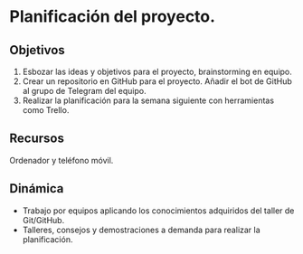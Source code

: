 # Planificación del proyecto.

## Objetivos
1. Esbozar las ideas y objetivos para el proyecto, brainstorming en equipo.
2. Crear un repositorio en GitHub para el proyecto. Añadir el bot de GitHub al grupo de Telegram del equipo.
3. Realizar la planificación para la semana siguiente con herramientas como Trello.

## Recursos

Ordenador y teléfono móvil.

## Dinámica

* Trabajo por equipos aplicando los conocimientos adquiridos del taller de Git/GitHub. 
* Talleres, consejos y demostraciones a demanda para realizar la planificación.
